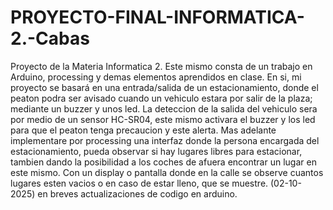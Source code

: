 # PROYECTO-FINAL-INFORMATICA-2.-Cabas
Proyecto de la Materia Informatica 2. 
Este mismo consta de un trabajo en Arduino, processing y demas elementos aprendidos en clase. En si, mi proyecto se basará 
en una entrada/salida de un estacionamiento, donde el peaton podra ser avisado cuando un vehiculo estara por salir de la plaza;
mediante un buzzer y unos led. La deteccion de la salida del vehiculo sera por medio de un sensor HC-SR04, este mismo activara el buzzer y los led para
que el peaton tenga precaucion y este alerta. 
Mas adelante implementare por processing una interfaz donde la persona encargada del estacionamiento, pueda observar si hay lugares libres
para estacionar, tambien dando la posibilidad a los coches de afuera encontrar un lugar en este mismo. Con un display o pantalla donde en la calle
se observe cuantos lugares esten vacios o en caso de estar lleno, que se muestre. 
(02-10-2025) en breves actualizaciones de codigo en arduino.
